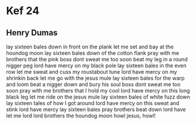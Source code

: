 # Kef 24
## Henry Dumas
lay sixteen bales down in front on the plank
let me set and bay at the houndog moon
lay sixteen bales down of the cotton flank
pray with me brothers that the pink
boss dont sweat me too soon
beat my leg in a round nigger peg
lord have mercy on my black pole
lay sixteen bales in the even row
let me sweat and cuss my roustabout tune
lord have mercy on my shrinkin back
let me go with the jesus mule
lay sixteen bales for the warp and loom
beat a nigger down and bury his soul
boss dont sweat me too soon
pray with me brothers that I hold my cool
lord have mercy on this long black leg
let me ride on the jesus mule
lay sixteen bales of white fuzz down
lay sixteen tales of how I got around
lord have mercy on this sweat and stink
lord have mercy
lay sixteen bales
pray brothers
beat down
lord have
let me
lord lord
brothers
the houndog moon
howl jesus,
howl!
